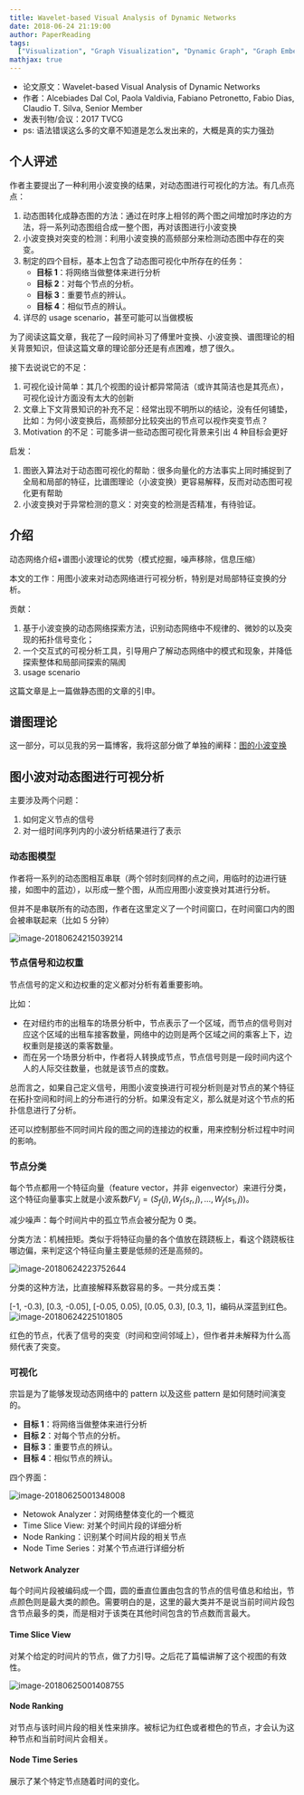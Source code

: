 ```yaml
---
title: Wavelet-based Visual Analysis of Dynamic Networks
date: 2018-06-24 21:19:00
author: PaperReading
tags:
  ["Visualization", "Graph Visualization", "Dynamic Graph", "Graph Embedding"]
mathjax: true
---
```


- 论文原文：Wavelet-based Visual Analysis of Dynamic Networks
- 作者：Alcebiades Dal Col, Paola Valdivia, Fabiano Petronetto, Fabio Dias, Claudio T. Silva, Senior Member
- 发表刊物/会议：2017 TVCG
- ps: 语法错误这么多的文章不知道是怎么发出来的，大概是真的实力强劲

## 个人评述

作者主要提出了一种利用小波变换的结果，对动态图进行可视化的方法。有几点亮点：

1. 动态图转化成静态图的方法：通过在时序上相邻的两个图之间增加时序边的方法，将一系列动态图组合成一整个图，再对该图进行小波变换
2. 小波变换对突变的检测：利用小波变换的高频部分来检测动态图中存在的突变。
3. 制定的四个目标，基本上包含了动态图可视化中所存在的任务：
   - **目标 1**：将网络当做整体来进行分析
   - **目标 2**：对每个节点的分析。
   - **目标 3**：重要节点的辨认。
   - **目标 4**：相似节点的辨认。
4. 详尽的 usage scenario，甚至可能可以当做模板

为了阅读这篇文章，我花了一段时间补习了傅里叶变换、小波变换、谱图理论的相关背景知识，但读这篇文章的理论部分还是有点困难，想了很久。

接下去说说它的不足：

1. 可视化设计简单：其几个视图的设计都异常简洁（或许其简洁也是其亮点），可视化设计方面没有太大的创新
2. 文章上下文背景知识的补充不足：经常出现不明所以的结论，没有任何铺垫，比如：为何小波变换后，高频部分比较突出的节点可以视作突变节点？
3. Motivation 的不足：可能多讲一些动态图可视化背景来引出 4 种目标会更好

启发：

1. 图嵌入算法对于动态图可视化的帮助：很多向量化的方法事实上同时捕捉到了全局和局部的特征，比谱图理论（小波变换）更容易解释，反而对动态图可视化更有帮助
2. 小波变换对于异常检测的意义：对突变的检测是否精准，有待验证。

## 介绍

动态网络介绍+谱图小波理论的优势（模式挖掘，噪声移除，信息压缩）

本文的工作：用图小波来对动态网络进行可视分析，特别是对局部特征变换的分析。

贡献：

1. 基于小波变换的动态网络探索方法，识别动态网络中不规律的、微妙的以及突现的拓扑信号变化；
2. 一个交互式的可视分析工具，引导用户了解动态网络中的模式和现象，并降低探索整体和局部间探索的隔阂
3. usage scenario

这篇文章是上一篇做静态图的文章的引申。

## 谱图理论

这一部分，可以见我的另一篇博客，我将这部分做了单独的阐释：[图的小波变换](https://jackieanxis.github.io/blog-others/2018/06/19/%E5%9B%BE%E7%9A%84%E5%B0%8F%E6%B3%A2%E5%8F%98%E6%8D%A2/)

## 图小波对动态图进行可视分析

主要涉及两个问题：

1. 如何定义节点的信号
2. 对一组时间序列内的小波分析结果进行了表示

### 动态图模型

作者将一系列的动态图相互串联（两个邻时刻同样的点之间，用临时的边进行链接，如图中的蓝边），以形成一整个图，从而应用图小波变换对其进行分析。

但并不是串联所有的动态图，作者在这里定义了一个时间窗口，在时间窗口内的图会被串联起来（比如 5 分钟）

![image-20180624215039214](http://jackie-image.oss-cn-hangzhou.aliyuncs.com/2018-06-24-135039.png)

### 节点信号和边权重

节点信号的定义和边权重的定义都对分析有着重要影响。

比如：

- 在对纽约市的出租车的场景分析中，节点表示了一个区域，而节点的信号则对应这个区域的出租车接客数量，网络中的边则是两个区域之间的乘客上下，边权重则是接送的乘客数量。
- 而在另一个场景分析中，作者将人转换成节点，节点信号则是一段时间内这个人的人际交往数量，也就是该节点的度数。

总而言之，如果自己定义信号，用图小波变换进行可视分析则是对节点的某个特征在拓扑空间和时间上的分布进行的分析。如果没有定义，那么就是对这个节点的拓扑信息进行了分析。

还可以控制那些不同时间片段的图之间的连接边的权重，用来控制分析过程中时间的影响。

### 节点分类

每个节点都用一个特征向量（feature vector，并非 eigenvector）来进行分类，这个特征向量事实上就是小波系数$FV_j=(S_f(j), W_f(s_r,j), \ldots, W_f(s_1, j))$。

减少噪声：每个时间片中的孤立节点会被分配为 0 类。

分类方法：机械扭矩。类似于将特征向量的各个值放在跷跷板上，看这个跷跷板往哪边偏，来判定这个特征向量主要是低频的还是高频的。

![image-20180624223752644](http://jackie-image.oss-cn-hangzhou.aliyuncs.com/2018-06-24-143752.png)

分类的这种方法，比直接解释系数容易的多。一共分成五类：

[-1, -0.3), [0.3, -0.05], [-0.05, 0.05), [0.05, 0.3), [0.3, 1]，编码从深蓝到红色。![image-20180624225101805](http://jackie-image.oss-cn-hangzhou.aliyuncs.com/2018-06-24-145102.png)

红色的节点，代表了信号的突变（时间和空间邻域上），但作者并未解释为什么高频代表了突变。

### 可视化

宗旨是为了能够发现动态网络中的 pattern 以及这些 pattern 是如何随时间演变的。

- **目标 1**：将网络当做整体来进行分析
- **目标 2**：对每个节点的分析。
- **目标 3**：重要节点的辨认。
- **目标 4**：相似节点的辨认。

四个界面：

![image-20180625001348008](http://jackie-image.oss-cn-hangzhou.aliyuncs.com/2018-06-24-161348.png)

- Netowok Analyzer：对网络整体变化的一个概览
- Time Slice View: 对某个时间片段的详细分析
- Node Ranking：识别某个时间片段的相关节点
- Node Time Series：对某个节点进行详细分析

#### Network Analyzer

每个时间片段被编码成一个圆，圆的垂直位置由包含的节点的信号值总和给出，节点颜色则是最大类的颜色。需要明白的是，这里的最大类并不是说当前时间片段包含节点最多的类，而是相对于该类在其他时间包含的节点数而言最大。

#### Time Slice View

对某个给定的时间片的节点，做了力引导。之后花了篇幅讲解了这个视图的有效性。

![image-20180625001408755](http://jackie-image.oss-cn-hangzhou.aliyuncs.com/2018-06-24-161409.png)

#### Node Ranking

对节点与该时间片段的相关性来排序。被标记为红色或者橙色的节点，才会认为这种节点和当前时间片会相关。

#### Node Time Series

展示了某个特定节点随着时间的变化。
